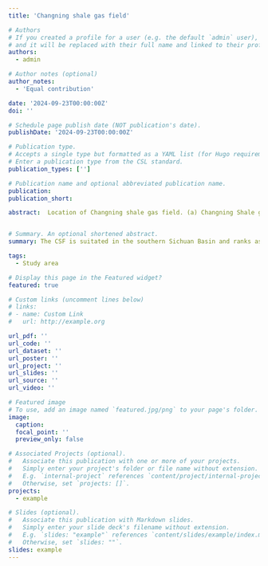 ```yaml
---
title: 'Changning shale gas field'

# Authors
# If you created a profile for a user (e.g. the default `admin` user), write the username (folder name) here
# and it will be replaced with their full name and linked to their profile.
authors:
  - admin

# Author notes (optional)
author_notes:
  - 'Equal contribution'

date: '2024-09-23T00:00:00Z'
doi: ''

# Schedule page publish date (NOT publication's date).
publishDate: '2024-09-23T00:00:00Z'

# Publication type.
# Accepts a single type but formatted as a YAML list (for Hugo requirements).
# Enter a publication type from the CSL standard.
publication_types: ['']

# Publication name and optional abbreviated publication name.
publication: 
publication_short: 

abstract:  Location of Changning shale gas field. (a) Changning Shale gas Field (CSF) in the southern Sichuan Basin (SCB), China. (b) Hydraulic fracturing (HF) well pads (yellow squares), horizontal well trajectories (black solid lines) and identified fault traces (magenta lines) from Ma et al. (2020). The dashed boxes indicate the coverage of a two-phased nodal array with station locations shown in (c). The cyan triangles represent 10 short-period seismic stations in Tan et al. (2023). The orange dots show the seismicity detected by the dense array between February 28, 2019 and May 8, 2019. Two red stars mark the 2018 M5.7 Xingwen earthquake, 2019 M5.3 Gongxian earthquake, and the 2023 four M4+ earthquakes, respectively. The arrows indicate the maximum horizontal stress oriented at N107°(Li et al., 2023). Top right rose diagram shows fault orientation distribution. (c) Detailed station distributions of the two-phased nodal array.


# Summary. An optional shortened abstract.
summary: The CSF is suitated in the southern Sichuan Basin and ranks as one of the largest unconventional shale gas reservoirs in China (Fig. 1a) (Zou et al., 2022). Over 550 horizontal wells targeting the Wufeng-Longmaxi (W-L) marine shale formation have been completed since commercial production commenced in 2013 (Figs. 1, 2), yielding an annual production of ~ 6.5 billion m^3 in 2022. Since systematic seismic monitoring started in 2015, the number of moderate to strong earthquakes in the CSF has increased dramatically, including 2 damaging M>5 events, 21 M≥4, and more than 90 M≥3 earthquakes (Li et al., 2023). In May 2023, a sequence of four M4+ earthquakes struck the east of CSF within 3 days, further raising concerns about induced seismic hazard in this region

tags:
  - Study area

# Display this page in the Featured widget?
featured: true

# Custom links (uncomment lines below)
# links:
# - name: Custom Link
#   url: http://example.org

url_pdf: ''
url_code: ''
url_dataset: ''
url_poster: ''
url_project: ''
url_slides: ''
url_source: ''
url_video: ''

# Featured image
# To use, add an image named `featured.jpg/png` to your page's folder.
image:
  caption: 
  focal_point: ''
  preview_only: false

# Associated Projects (optional).
#   Associate this publication with one or more of your projects.
#   Simply enter your project's folder or file name without extension.
#   E.g. `internal-project` references `content/project/internal-project/index.md`.
#   Otherwise, set `projects: []`.
projects:
  - example

# Slides (optional).
#   Associate this publication with Markdown slides.
#   Simply enter your slide deck's filename without extension.
#   E.g. `slides: "example"` references `content/slides/example/index.md`.
#   Otherwise, set `slides: ""`.
slides: example
---
```


